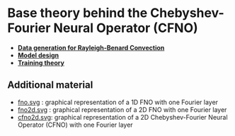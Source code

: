 # Base theory behind the Chebyshev-Fourier Neural Operator (CFNO)

- [**Data generation for Rayleigh-Benard Convection**](./s01_rbc.md)
- [**Model design**](./s02_design.md)
- [**Training theory**](./s03_training.md)

## Additional material

- [fno.svg](./img/fno.svg) : graphical representation of a 1D FNO with one Fourier layer
- [fno2d.svg](./img/fno2d.svg) : graphical representation of a 2D FNO with one Fourier layer
- [cfno2d.svg](./img/cfno2d.svg): graphical representation of a 2D Chebyshev-Fourier Neural Operator (CFNO) with one Fourier layer 